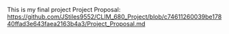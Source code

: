 This is my final project
Project Proposal: https://github.com/JStiles9552/CLIM_680_Project/blob/c74611260039be17840ffad3e643faea2163b4a3/Project_Proposal.md
